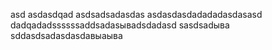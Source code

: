 asd
asdasdqad
asdsadsadasdas
asdasdasdadadadasdasasd
dadqadadssssssaddsadasываdsdadasd
sasdsadыва
sddasdsadasdasdавыаыва
